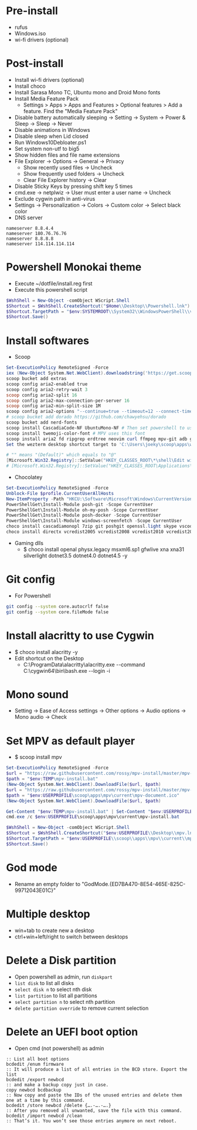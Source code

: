 Pre-install
=====
* rufus
* Windows.iso
* wi-fi drivers (optional)

Post-install
=====
* Install wi-fi drivers (optional)
* Install choco
* Install Sarasa Mono TC, Ubuntu mono and Droid Mono fonts
* Install Media Feature Pack
  *  Settings > Apps > Apps and Features > Optional features > Add a feature. Find the "Media Feature Pack"
* Disable battery automatically sleeping -> Setting -> System -> Power & Sleep -> Sleep -> Never
* Disable animations in Windows
* Disable sleep when Lid closed
* Run Windows10Debloater.ps1
* Set system non-utf to big5
* Show hidden files and file name extensions
* File Explorer -> Options -> General -> Privacy
  * Show recently used files -> Uncheck
  * Show frequently used folders -> Uncheck
  * Clear File Explorer history -> Clear
* Disable Sticky Keys by pressing shift key 5 times
* cmd.exe -> netplwiz -> User must enter a user name -> Uncheck
* Exclude cygwin path in anti-virus
* Settings -> Personalization -> Colors -> Custom color -> Select black color
* DNS server
```resolv
nameserver 8.8.4.4
nameserver 180.76.76.76
nameserver 8.8.8.8
nameserver 114.114.114.114
```

Powershell Monokai theme
=====
* Execute ~/dotfile/install.reg first
* Execute this powershell script
```ps1
$WshShell = New-Object -comObject WScript.Shell
$Shortcut = $WshShell.CreateShortcut("$Home\\Desktop\\Powershell.lnk")
$Shortcut.TargetPath = "$env:SYSTEMROOT\\System32\\WindowsPowerShell\\v1.0\\powershell.exe"
$Shortcut.Save()
```

Install softwares
=====
* Scoop
```ps1
Set-ExecutionPolicy RemoteSigned -Force
iex (New-Object System.Net.WebClient).downloadstring('https://get.scoop.sh')
scoop bucket add extras
scoop config aria2-enabled true
scoop config aria2-retry-wait 3
scoop config aria2-split 16
scoop config aria2-max-connection-per-server 16
scoop config aria2-min-split-size 1M
scoop config aria2-options "--continue=true --timeout=12 --connect-timeout=12 --content-disposition-default-utf8=true --check-certificate=false --max-tries=50 --max-concurrent-downloads=150 --max-connection-per-server=16 --split=16 --min-split-size=1M --http-accept-gzip=true --parameterized-uri=false"
# scoop bucket add dorado https://github.com/chawyehsu/dorado
scoop bucket add nerd-fonts
scoop install CascadiaCode-NF UbuntuMono-NF # Then set powershell to use this font
scoop install twemoji-color-font # MPV uses this font
scoop install aria2 fd ripgrep erdtree neovim curl ffmpeg mpv-git adb go upx nodejs phantomjs miniconda3 wezterm rustup gitui blender
Set the wezterm desktop shortcut target to 'C:\Users\joeky\scoop\apps\wezterm\current\wezterm-gui.exe start -- powershell.exe'

# "" means "(Default)" which equals to "@"
[Microsoft.Win32.Registry]::SetValue("HKEY_CLASSES_ROOT\*\shell\Edit with Neovim\command","","$env:USERPROFILE\scoop\apps\neovim\current\bin\nvim-qt.exe `"%1`"", [Microsoft.Win32.RegistryValueKind]::String)
# [Microsoft.Win32.Registry]::SetValue("HKEY_CLASSES_ROOT\Applications\gvim.exe\shell\open\command","","$env:USERPROFILE\scoop\apps\neovim\current\bin\nvim-qt.exe -p --remote-tab-silent `"%1`"", [Microsoft.Win32.RegistryValueKind]::String)
```
* Chocolatey
```ps1
Set-ExecutionPolicy RemoteSigned -Force
Unblock-File $profile.CurrentUserAllHosts
New-ItemProperty -Path "HKCU:\Software\Microsoft\Windows\CurrentVersion\Explorer\Advanced" -Name DontUsePowerShellOnWinX -PropertyType DWord –Value 0 -force
PowerShellGet\Install-Module posh-git -Scope CurrentUser
PowerShellGet\Install-Module oh-my-posh -Scope CurrentUser
PowerShellGet\Install-Module posh-docker -Scope CurrentUser
PowerShellGet\Install-Module windows-screenfetch -Scope CurrentUser
choco install cascadiamonopl 7zip git poshgit openssl.light skype vscode greenshot wps-office-free obs-studio nomacs fontforge sumatrapdf.commandline xnviewmp krita brave discord messenger -y
choco install directx vcredist2005 vcredist2008 vcredist2010 vcredist2012 vcredist2013 vcredist2015 vcredist2017 vcredist-all -y
```
* Gaming dlls
  * $ choco install openal physx.legacy msxml6.sp1 gfwlive xna xna31 silverlight dotnet3.5 dotnet4.0 dotnet4.5 -y

Git config
=====
* For Powershell
```sh
git config --system core.autocrlf false
git config --system core.fileMode false
```

Install alacritty to use Cygwin
=====
* $ choco install alacritty -y
* Edit shortcut on the Desktop
  * C:\ProgramData\alacritty\alacritty.exe --command C:\cygwin64\bin\bash.exe --login -i

Mono sound
=====
* Setting -> Ease of Access settings -> Other options -> Audio options -> Mono audio -> Check

Set MPV as default player
=====
* $ scoop install mpv
```ps1
Set-ExecutionPolicy RemoteSigned -Force
$url = "https://raw.githubusercontent.com/rossy/mpv-install/master/mpv-install.bat"
$path = "$env:TEMP\mpv-install.bat"
(New-Object System.Net.WebClient).DownloadFile($url, $path)
$url = "https://raw.githubusercontent.com/rossy/mpv-install/master/mpv-document.ico"
$path = "$env:USERPROFILE\scoop\apps\mpv\current\mpv-document.ico"
(New-Object System.Net.WebClient).DownloadFile($url, $path)

Get-Content "$env:TEMP\mpv-install.bat" | Set-Content "$env:USERPROFILE\scoop\apps\mpv\current\mpv-install.bat"
cmd.exe /c $env:USERPROFILE\scoop\apps\mpv\current\mpv-install.bat

$WshShell = New-Object -comObject WScript.Shell
$Shortcut = $WshShell.CreateShortcut("$env:USERPROFILE\\Desktop\\mpv.lnk")
$Shortcut.TargetPath = "$env:USERPROFILE\\scoop\\apps\\mpv\\current\\mpv.exe"
$Shortcut.Save()
```

God mode
=====
* Rename an empty folder to "GodMode.{ED7BA470-8E54-465E-825C-99712043E01C}"

Multiple desktop
=====
* win+tab to create new a desktop
* ctrl+win+left/right to switch between desktops

Delete a Disk partition
=====
* Open powershell as admin, run `diskpart`
* `list disk` to list all disks
* `select disk n` to select nth disk
* `list partition` to list all partitions
* `select partition n` to select nth partition
* `delete partition override` to remove current selection

Delete an UEFI boot option
=====
* Open cmd (not powershell) as admin
```dosbatch
:: List all boot options
bcdedit /enum firmware
:: It will produce a list of all entries in the BCD store. Export the list
bcdedit /export newbcd
:: and make a backup copy just in case.
copy newbcd bcdbackup
:: Now copy and paste the IDs of the unused entries and delete them one at a time by this command.
bcdedit /store newbcd /delete {….-….-….}
:: After you removed all unwanted, save the file with this command.
bcdedit /import newbcd /clean
:: That’s it. You won’t see those entries anymore on next reboot.
```
